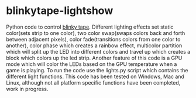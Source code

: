 # blinkytape-lightshow
Python code to control [blinky tape](http://blinkinlabs.com/blinkytape/). Different lighting effects set static color(sets strip to one color), two color swap(swaps colors back and forth between adjacent pixels), color fade(transitions colors from one color to another), color phase which creates a rainbow effect, multicolor partition which will split up the LED into different colors and travel up which creates a block which colors up the led strip. Another feature of this code is a GPU mode which will color the LEDs based on the GPU temperature when a game is playing. To run the code use the lights.py script which contains the different light functions. This code has been tested on Windows, Mac and Linux, although not all platform specific functions have been completed, work in progress. 